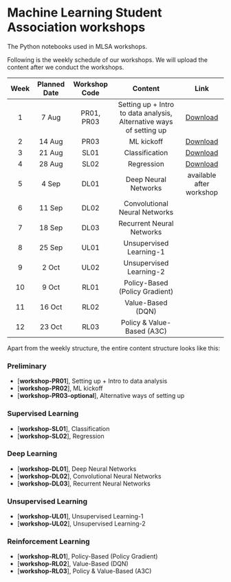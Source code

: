 # Machine Learning Student Association workshops

The Python notebooks used in MLSA workshops.

Following is the weekly schedule of our workshops. We will upload the content after we conduct the workshops. 


| Week | Planned Date | Workshop Code | Content | Link |
| :--: | :--: |:-------------:| :------:| :-------------:|
| 1 | 7 Aug   | PR01, PR03    | Setting up + Intro to data analysis, Alternative ways of setting up | [Download](https://drive.google.com/open?id=1baE1gYimJcI3MHSCzv89NGTlO6AV2pZY) |
| 2 | 14 Aug  | PR03          |  ML kickoff | [Download](https://drive.google.com/open?id=13Uvud4vTuXBQEoCqFii56sM_FjJ-VIT6) |
| 3 | 21 Aug  | SL01          |  Classification | [Download](https://drive.google.com/open?id=1F9fGQBoED1txWdHbaxzNeVSBOb27eAkm) |
| 4 | 28 Aug  | SL02          |  Regression | [Download](https://drive.google.com/open?id=1R18-nS5tNERv8342ncBOte2fcLMQ4ZsA)|
| 5 | 4 Sep   | DL01          |  Deep Neural Networks | available after workshop|
| 6 | 11 Sep  | DL02          |  Convolutional Neural Networks |
| 7 | 18 Sep  | DL03          |  Recurrent Neural Networks |
| 8 | 25 Sep  | UL01          |  Unsupervised Learning-1 |
| 9 | 2 Oct   | UL02          |  Unsupervised Learning-2 |
| 10 | 9 Oct  | RL01          | Policy-Based (Policy Gradient) |
| 11 | 16 Oct | RL02          | Value-Based (DQN) |
| 12 | 23 Oct | RL03          | Policy & Value-Based (A3C) |

Apart from the weekly structure, the entire content structure looks like this: 

### Preliminary
* [**workshop-PR01**], Setting up + Intro to data analysis
* [**workshop-PR02**], ML kickoff 
* [**workshop-PR03-optional**], Alternative ways of setting up 

### Supervised Learning
* [**workshop-SL01**], Classification
* [**workshop-SL02**], Regression

### Deep Learning
* [**workshop-DL01**], Deep Neural Networks
* [**workshop-DL02**], Convolutional Neural Networks
* [**workshop-DL03**], Recurrent Neural Networks

### Unsupervised Learning
* [**workshop-UL01**], Unsupervised Learning-1
* [**workshop-UL02**], Unsupervised Learning-2

### Reinforcement Learning 
* [**workshop-RL01**], Policy-Based (Policy Gradient)
* [**workshop-RL02**], Value-Based (DQN)
* [**workshop-RL03**], Policy & Value-Based (A3C) 



